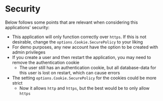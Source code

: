 # Security

Below follows some points that are relevant when considering this applications' security:

* This application will only function correctly over `https`. If this is not desirable, change the
  `options.Cookie.SecurePolicy` to your liking
* For demo purposes, any new account have the option to be created with admin privileges
* If you create a user and then restart the application, you may need to remove the authentication cookie
    * The user still has an authentication cookie, but all database-data for this user is lost on restart, which can cause errors
* The setting `options.Cookie.SecurePolicy` for the cookies could be more strict
  * Now it allows `http` and `https`, but the best would be to only allow `https`